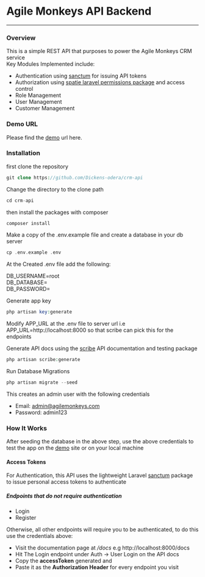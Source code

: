 # Agile Monkeys API Backend
---

### Overview
This is a simple REST API that purposes to power the Agile Monkeys CRM service<br> 
Key Modules Implemented include:
- Authentication using [sanctum](https://laravel.com/docs/8.x/sanctum) for issuing API tokens
- Authorization using [spatie laravel permissions package](https://spatie.be/docs/laravel-permission/v4/introduction) and access control
- Role Management
- User Management
- Customer Management

### Demo URL
Please find the [demo](https://www.agilebackend.tujiajiriafrica.com/docs) url here.

### Installation
first clone the repository
```php
git clone https://github.com/Dickens-odera/crm-api
```
Change the directory to the clone path
```php
cd crm-api
```
then install the packages with composer
```php
composer install
```

Make a copy of the .env.example file and create a database in your db server
```php
cp .env.example .env
```
<p>At the Created .env file add the following:</p>
DB_USERNAME=root<br>
DB_DATABASE=<your_database_name></br>
DB_PASSWORD=<your_db_password>

Generate app key
```php
php artisan key:generate
```
Modify APP_URL at the .env file to server url i.e APP_URL=http://localhost:8000 so that scribe can pick this for the endpoints<br>

Generate API docs using the [scribe](https://scribe.readthedocs.io/en/latest/guide-getting-started.html#basic-configuration) API documentation and testing package
```php
php artisan scribe:generate
```
Run Database Migrations
```php
php artisan migrate --seed
```
This creates an admin user with the following credentials
- Email: admin@agilemonkeys.com
- Password: admin123

### How It Works
After seeding the database in the above step, use the above credentials to test the app on the [demo](https://www.agilebackend.tujiajiriafrica.com/docs) site or on your local machine

#### Access Tokens
For Authentication, this API uses the lightweight Laravel [sanctum](https://laravel.com/docs/8.x/sanctum) package to issue personal access tokens to authenticate

##### Endpoints that do not require authentication
- Login
- Register

Otherwise, all other endpoints will require you to be authenticated, to do this use the credentials above:
- Visit the documentation page at */docs* e.g http://localhost:8000/docs
- Hit The Login endpoint under Auth -> User Login on the API docs
- Copy the **accessToken** generated and 
- Paste it as the **Authorization Header** for every endpoint you visit

